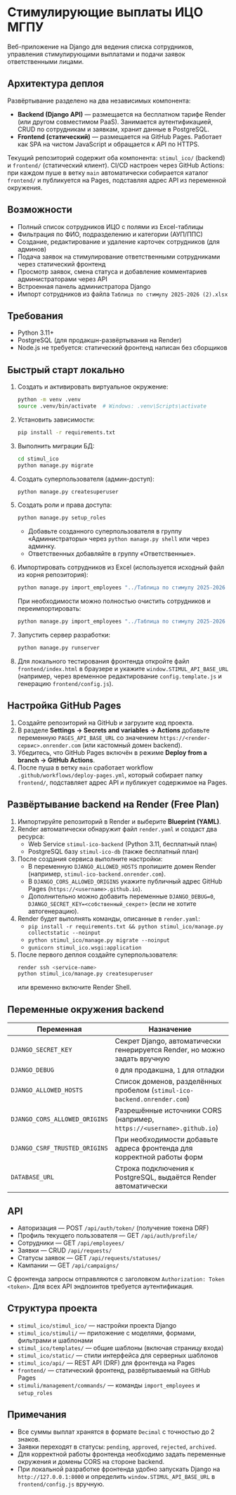 # Стимулирующие выплаты ИЦО МГПУ

Веб-приложение на Django для ведения списка сотрудников, управления стимулирующими выплатами и подачи заявок ответственными лицами.

## Архитектура деплоя

Развёртывание разделено на два независимых компонента:

- **Backend (Django API)** — размещается на бесплатном тарифе Render (или другом совместимом PaaS). Занимается аутентификацией, CRUD по сотрудникам и заявкам, хранит данные в PostgreSQL.
- **Frontend (статический)** — размещается на GitHub Pages. Работает как SPA на чистом JavaScript и обращается к API по HTTPS.

Текущий репозиторий содержит оба компонента: `stimul_ico/` (backend) и `frontend/` (статический клиент). CI/CD настроен через GitHub Actions: при каждом пуше в ветку `main` автоматически собирается каталог `frontend/` и публикуется на Pages, подставляя адрес API из переменной окружения.

## Возможности

- Полный список сотрудников ИЦО с полями из Excel-таблицы
- Фильтрация по ФИО, подразделению и категории (АУП/ППС)
- Создание, редактирование и удаление карточек сотрудников (для админов)
- Подача заявок на стимулирование ответственными сотрудниками через статический фронтенд
- Просмотр заявок, смена статуса и добавление комментариев администраторами через API
- Встроенная панель администратора Django
- Импорт сотрудников из файла `Таблица по стимулу 2025-2026 (2).xlsx`

## Требования

- Python 3.11+
- PostgreSQL (для продакшн-развёртывания на Render)
- Node.js не требуется: статический фронтенд написан без сборщиков

## Быстрый старт локально

1. Создать и активировать виртуальное окружение:
   ```bash
   python -m venv .venv
   source .venv/bin/activate  # Windows: .venv\Scripts\activate
   ```

2. Установить зависимости:
   ```bash
   pip install -r requirements.txt
   ```

3. Выполнить миграции БД:
   ```bash
   cd stimul_ico
   python manage.py migrate
   ```

4. Создать суперпользователя (админ-доступ):
   ```bash
   python manage.py createsuperuser
   ```

5. Создать роли и права доступа:
   ```bash
   python manage.py setup_roles
   ```
   - Добавьте созданного суперпользователя в группу «Администраторы» через `python manage.py shell` или через админку.
   - Ответственных добавляйте в группу «Ответственные».

6. Импортировать сотрудников из Excel (используется исходный файл из корня репозитория):
   ```bash
   python manage.py import_employees "../Таблица по стимулу 2025-2026 (2).xlsx"
   ```
   При необходимости можно полностью очистить сотрудников и переимпортировать:
   ```bash
   python manage.py import_employees "../Таблица по стимулу 2025-2026 (2).xlsx" --truncate
   ```

7. Запустить сервер разработки:
   ```bash
   python manage.py runserver
   ```

8. Для локального тестирования фронтенда откройте файл `frontend/index.html` в браузере и укажите `window.STIMUL_API_BASE_URL` (например, через временное редактирование `config.template.js` и генерацию `frontend/config.js`).

## Настройка GitHub Pages

1. Создайте репозиторий на GitHub и загрузите код проекта.
2. В разделе **Settings → Secrets and variables → Actions** добавьте переменную `PAGES_API_BASE_URL` со значением `https://<render-сервис>.onrender.com` (или кастомный домен backend).
3. Убедитесь, что GitHub Pages включён в режиме **Deploy from a branch → GitHub Actions**.
4. После пуша в ветку `main` сработает workflow `.github/workflows/deploy-pages.yml`, который собирает папку `frontend/`, подставляет адрес API и публикует содержимое на Pages.

## Развёртывание backend на Render (Free Plan)

1. Импортируйте репозиторий в Render и выберите **Blueprint (YAML)**.
2. Render автоматически обнаружит файл `render.yaml` и создаст два ресурса:
   - Web Service `stimul-ico-backend` (Python 3.11, бесплатный план)
   - PostgreSQL базу `stimul-ico-db` (также бесплатный план)
3. После создания сервиса выполните настройки:
   - В переменную `DJANGO_ALLOWED_HOSTS` пропишите домен Render (например, `stimul-ico-backend.onrender.com`).
   - В `DJANGO_CORS_ALLOWED_ORIGINS` укажите публичный адрес GitHub Pages (`https://<username>.github.io`).
   - Дополнительно можно добавить переменные `DJANGO_DEBUG=0`, `DJANGO_SECRET_KEY=<собственный_секрет>` (если не хотите автогенерацию).
4. Render будет выполнять команды, описанные в `render.yaml`:
   - `pip install -r requirements.txt && python stimul_ico/manage.py collectstatic --noinput`
   - `python stimul_ico/manage.py migrate --noinput`
   - `gunicorn stimul_ico.wsgi:application`
5. После первого деплоя создайте суперпользователя:
   ```bash
   render ssh <service-name>
   python stimul_ico/manage.py createsuperuser
   ```
   или временно включите Render Shell.

## Переменные окружения backend

| Переменная | Назначение |
| ---------- | ---------- |
| `DJANGO_SECRET_KEY` | Секрет Django, автоматически генерируется Render, но можно задать вручную |
| `DJANGO_DEBUG` | `0` для продакшна, `1` для отладки |
| `DJANGO_ALLOWED_HOSTS` | Список доменов, разделённых пробелом (`stimul-ico-backend.onrender.com`) |
| `DJANGO_CORS_ALLOWED_ORIGINS` | Разрешённые источники CORS (например, `https://<username>.github.io`) |
| `DJANGO_CSRF_TRUSTED_ORIGINS` | При необходимости добавьте адреса фронтенда для корректной работы форм |
| `DATABASE_URL` | Строка подключения к PostgreSQL, выдаётся Render автоматически |

## API

- Авторизация — POST `/api/auth/token/` (получение токена DRF)
- Профиль текущего пользователя — GET `/api/auth/profile/`
- Сотрудники — GET `/api/employees/`
- Заявки — CRUD `/api/requests/`
- Статусы заявок — GET `/api/requests/statuses/`
- Кампании — GET `/api/campaigns/`

С фронтенда запросы отправляются с заголовком `Authorization: Token <token>`. Для всех API эндпоинтов требуется аутентификация.

## Структура проекта

- `stimul_ico/stimul_ico/` — настройки проекта Django
- `stimul_ico/stimuli/` — приложение с моделями, формами, фильтрами и шаблонами
- `stimul_ico/templates/` — общие шаблоны (включая страницу входа)
- `stimul_ico/static/` — стили интерфейса для серверных шаблонов
- `stimul_ico/api/` — REST API (DRF) для фронтенда на Pages
- `frontend/` — статический фронтенд, развёртываемый на GitHub Pages
- `stimuli/management/commands/` — команды `import_employees` и `setup_roles`

## Примечания

- Все суммы выплат хранятся в формате `Decimal` с точностью до 2 знаков.
- Заявки переходят в статусы: `pending`, `approved`, `rejected`, `archived`.
- Для корректной работы фронтенда необходимо задать переменные окружения и домены CORS на стороне backend.
- При локальной разработке фронтенда удобно запускать Django на `http://127.0.0.1:8000` и определить `window.STIMUL_API_BASE_URL` в `frontend/config.js` вручную.
